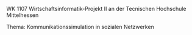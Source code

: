 WK 1107 Wirtschaftsinformatik-Projekt II
an der Tecnischen Hochschule Mittelhessen

Thema: Kommunikationssimulation in sozialen Netzwerken
